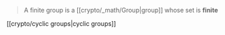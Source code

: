 > A finite group is a [[crypto/_math/Group|group]] whose set is **finite**


[[crypto/cyclic groups|cyclic groups]]
